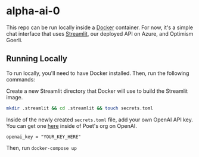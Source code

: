 # alpha-ai-0

This repo can be run locally inside a [Docker](https://www.docker.com/products/docker-desktop/) container. For now, it's a simple chat interface that uses [Streamlit](https://streamlit.io), our deployed API on Azure, and Optimism Goerli.

## Running Locally

To run locally, you'll need to have Docker installed. Then, run the following commands:

Create a new Streamlit directory that Docker will use to build the Streamlit image.

```bash
mkdir .streamlit && cd .streamlit && touch secrets.toml
```

Inside of the newly created `secrets.toml` file, add your own OpenAI API key. You can get one [here](https://platform.openai.com/account/api-keys) inside of Poet's org on OpenAI.

```
openai_key = "YOUR_KEY_HERE"
```

Then, run `docker-compose up`
